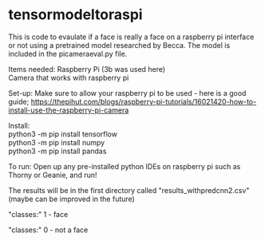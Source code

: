 # tensormodeltoraspi
This is code to evaulate if a face is really a face on a raspberry pi interface or not using a pretrained model researched by Becca. The model is included in the picameraeval.py file. 

Items needed:
Raspberry Pi (3b was used here) <br />
Camera that works with raspberry pi <br />

Set-up:
Make sure to allow your raspberry pi to be used - here is a good guide; https://thepihut.com/blogs/raspberry-pi-tutorials/16021420-how-to-install-use-the-raspberry-pi-camera

Install: <br />
python3 -m pip install tensorflow <br />
python3 -m pip install numpy <br />
python3 -m pip install pandas <br />

To run:
Open up any pre-installed python IDEs on raspberry pi such as Thorny or Geanie, and run!

The results will be in the first directory called "results_withpredcnn2.csv" (maybe can be improved in the future)

"classes:" 1 - face

"classes:" 0 - not a face
